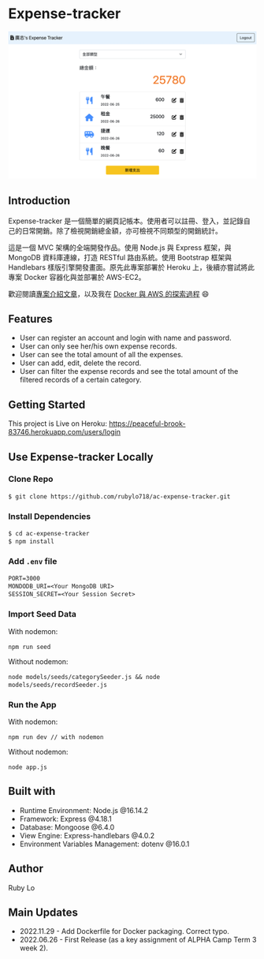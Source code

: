 # Expense-tracker 
![](/public/photo/expensetrackerphoto.png)

## Introduction
Expense-tracker 是一個簡單的網頁記帳本。使用者可以註冊、登入，並記錄自己的日常開銷。除了檢視開銷總金額，亦可檢視不同類型的開銷統計。

這是一個 MVC 架構的全端開發作品。使用 Node.js 與 Express 框架，與 MongoDB 資料庫連線，打造 RESTful 路由系統。使用 Bootstrap 框架與 Handlebars 樣版引擎開發畫面。原先此專案部署於 Heroku 上，後續亦嘗試將此專案 Docker 容器化與並部署於 AWS-EC2。

歡迎閱讀[專案介紹文章](https://rubylo718.github.io/2022/07/20/AC-3-expenseTracker/)，以及我在 [Docker 與 AWS 的探索過程](https://rubylo718.github.io/2022/11/29/DockerAWS/) 😄 

## Features

- User can register an account and login with name and password.
- User can only see her/his own expense records.
- User can see the total amount of all the expenses.
- User can add, edit, delete the record.
- User can filter the expense records and see the total amount of the filtered records of a certain category.

## Getting Started
This project is Live on Heroku: https://peaceful-brook-83746.herokuapp.com/users/login

## Use Expense-tracker Locally
### Clone Repo
```
$ git clone https://github.com/rubylo718/ac-expense-tracker.git 
```
### Install Dependencies
```
$ cd ac-expense-tracker
$ npm install
```
### Add `.env` file
```
PORT=3000
MONDODB_URI=<Your MongoDB URI>
SESSION_SECRET=<Your Session Secret>
```

### Import Seed Data
With nodemon:
```
npm run seed 
```
Without nodemon:
```
node models/seeds/categorySeeder.js && node models/seeds/recordSeeder.js
```

### Run the App
With nodemon:
```
npm run dev // with nodemon
```

Without nodemon:
```
node app.js
```
## Built with

- Runtime Environment: Node.js @16.14.2
- Framework: Express @4.18.1
- Database: Mongoose @6.4.0
- View Engine: Express-handlebars @4.0.2
- Environment Variables Management: dotenv @16.0.1

## Author

Ruby Lo

## Main Updates
- 2022.11.29 - Add Dockerfile for Docker packaging. Correct typo.
- 2022.06.26 - First Release (as a key assignment of ALPHA Camp Term 3 week 2).
